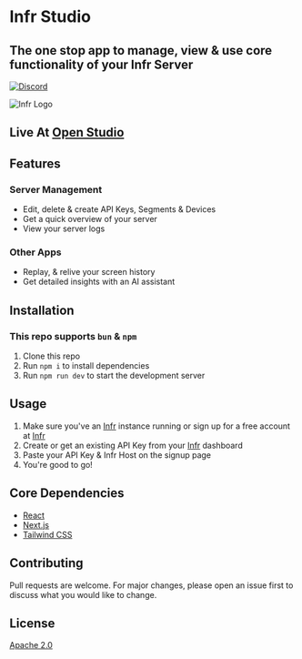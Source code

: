 # Infr Studio
## The one stop app to manage, view & use core functionality of your Infr Server


[![Discord](https://img.shields.io/discord/1138381560295460955?color=7289DA&label=Discord&logo=discord&logoColor=white)](https://discord.gg/ZAejZCzaPe)

![Infr Logo](https://res.cloudinary.com/dcwz20wdd/image/upload/c_scale,h_300/v1694416782/infr_zpnwby.png)

## Live At [Open Studio](https://openstudio.getinfr.com)

## Features
### Server Management
- Edit, delete & create API Keys, Segments & Devices
- Get a quick overview of your server
- View your server logs

### Other Apps
- Replay, & relive your screen history
- Get detailed insights with an AI assistant

## Installation
### This repo supports `bun` & `npm`
1. Clone this repo
2. Run `npm i` to install dependencies
3. Run `npm run dev` to start the development server

## Usage
1. Make sure you've an [Infr](https://github.com/InfrHQ/server) instance running or sign up for a free account at [Infr](https://getinfr.com)
2. Create or get an existing API Key from your [Infr](https://getinfr.com) dashboard
3. Paste your API Key & Infr Host on the signup page
4. You're good to go!

## Core Dependencies
- [React](https://reactjs.org/)
- [Next.js](https://nextjs.org/)
- [Tailwind CSS](https://tailwindcss.com/)

## Contributing
Pull requests are welcome. For major changes, please open an issue first to discuss what you would like to change.

## License
[Apache 2.0](https://choosealicense.com/licenses/apache-2.0/)